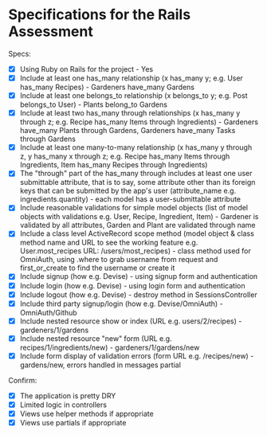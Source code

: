 # Specifications for the Rails Assessment

Specs:
- [x] Using Ruby on Rails for the project - Yes
- [x] Include at least one has_many relationship (x has_many y; e.g. User has_many Recipes) - Gardeners have_many Gardens
- [x] Include at least one belongs_to relationship (x belongs_to y; e.g. Post belongs_to User) - Plants belong_to Gardens
- [x] Include at least two has_many through relationships (x has_many y through z; e.g. Recipe has_many Items through Ingredients) - Gardeners have_many Plants through Gardens, Gardeners have_many Tasks through Gardens
- [x] Include at least one many-to-many relationship (x has_many y through z, y has_many x through z; e.g. Recipe has_many Items through Ingredients, Item has_many Recipes through Ingredients)
- [x] The "through" part of the has_many through includes at least one user submittable attribute, that is to say, some attribute other than its foreign keys that can be submitted by the app's user (attribute_name e.g. ingredients.quantity) - each model has a user-submittable attribute
- [x] Include reasonable validations for simple model objects (list of model objects with validations e.g. User, Recipe, Ingredient, Item) - Gardener is validated by all attributes, Garden and Plant are validated through name
- [x] Include a class level ActiveRecord scope method (model object & class method name and URL to see the working feature e.g. User.most_recipes URL: /users/most_recipes) - class method used for OmniAuth, using .where to grab username from request and first_or_create to find the username or create it
- [x] Include signup (how e.g. Devise) - using signup form and authentication
- [x] Include login (how e.g. Devise) - using login form and authentication
- [x] Include logout (how e.g. Devise) - destroy method in SessionsController
- [x] Include third party signup/login (how e.g. Devise/OmniAuth) - OmniAuth/Github
- [x] Include nested resource show or index (URL e.g. users/2/recipes) - gardeners/1/gardens
- [x] Include nested resource "new" form (URL e.g. recipes/1/ingredients/new) - gardeners/1/gardens/new
- [x] Include form display of validation errors (form URL e.g. /recipes/new) - gardens/new, errors handled in messages partial

Confirm:
- [x] The application is pretty DRY
- [x] Limited logic in controllers
- [x] Views use helper methods if appropriate
- [x] Views use partials if appropriate
